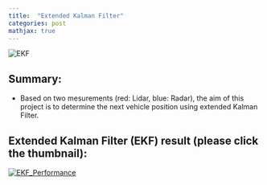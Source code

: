 ```yaml
---
title:  "Extended Kalman Filter"
categories: post
mathjax: true
---
```

![EKF](https://github.com/SeokLeeUS/seokleeus.github.io/raw/master/_images/_EKF/EKF_gif.gif)
## Summary:
- Based on two mesurements (red: Lidar, blue: Radar), the aim of this project is to determine the next vehicle position using extended Kalman Filter. 
 
## Extended Kalman Filter (EKF) result (please click the thumbnail):
[![EKF_Performance](https://img.youtube.com/vi/S0vlHj43xYg/hqdefault.jpg)](https://youtu.be/S0vlHj43xYg) 
